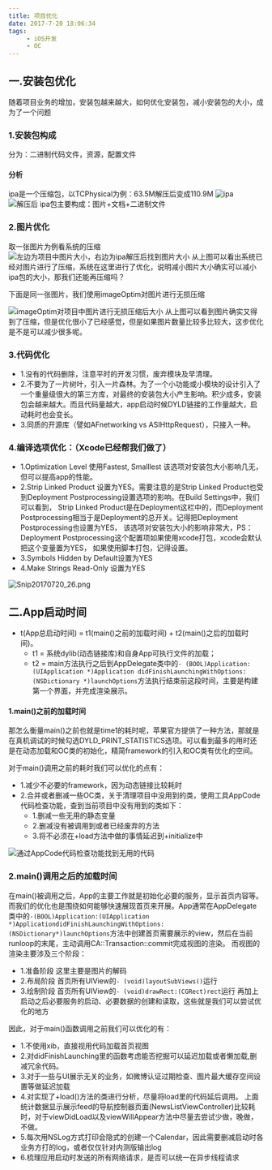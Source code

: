```yaml
---
title: 项目优化
date: 2017-7-20 18:06:34
tags:
     - iOS开发
     - OC
---
```



## 一.安装包优化

随着项目业务的增加，安装包越来越大，如何优化安装包，减小安装包的大小，成为了一个问题

### 1.安装包构成
分为：二进制代码文件，资源，配置文件

<!--more-->

#### 分析
ipa是一个压缩包，以TCPhysical为例：63.5M解压后变成110.9M
![ipa](http://upload-images.jianshu.io/upload_images/1494773-a206f5dc92532cb8.png?imageMogr2/auto-orient/strip%7CimageView2/2/w/1240)
![解压后](http://upload-images.jianshu.io/upload_images/1494773-f68e6542ac1068d0.png?imageMogr2/auto-orient/strip%7CimageView2/2/w/1240)
ipa包主要构成：图片+文档+二进制文件

### 2.图片优化
取一张图片为例看系统的压缩
![左边为项目中图片大小，右边为ipa解压后找到图片大小](http://upload-images.jianshu.io/upload_images/1494773-5c9d0e9499607b39.png?imageMogr2/auto-orient/strip%7CimageView2/2/w/1240)
从上图可以看出系统已经对图片进行了压缩，系统在这里进行了优化，说明减小图片大小确实可以减小ipa包的大小，那我们还能再压缩吗？

下面是同一张图片，我们使用imageOptim对图片进行无损压缩

![imageOptim对项目中图片进行无损压缩后大小](http://upload-images.jianshu.io/upload_images/1494773-5ec9615e3b4c9052.png?imageMogr2/auto-orient/strip%7CimageView2/2/w/1240)
从上图可以看到图片确实又得到了压缩，但是优化很小了已经感觉，但是如果图片数量比较多比较大，这步优化是不是可以减少很多呢。

### 3.代码优化
 - 1.没有的代码删除，注意平时的开发习惯，废弃模块及早清理。
 - 2.不要为了一片树叶，引入一片森林。为了一个小功能或小模块的设计引入了一个重量级很大的第三方库，对最终的安装包大小产生影响。积少成多，安装包会越来越大。而且代码量越大，app启动时候DYLD链接的工作量越大，启动耗时也会变长。
 - 3.同质的开源库（譬如AFnetworking vs ASIHttpRequest），只接入一种。

### 4.编译选项优化：（Xcode已经帮我们做了）

 - 1.Optimization Level 使用Fastest, Smalllest 
该选项对安装包大小影响几无，但可以提高app的性能。
 - 2.Strip Linked Product 设置为YES。需要注意的是Strip Linked Product也受到Deployment Postprocessing设置选项的影响。在Build Settings中，我们可以看到， Strip Linked Product是在Deployment这栏中的，而Deployment Postprocessing相当于是Deployment的总开关。记得把Deployment Postprocessing也设置为YES， 该选项对安装包大小的影响非常大，PS：Deployment Postprocessing这个配置项如果使用xcode打包，xcode会默认把这个变量置为YES， 如果使用脚本打包，记得设置。
 - 3.Symbols Hidden by Default设置为YES
 - 4.Make Strings Read-Only 设置为YES


![Snip20170720_26.png](http://upload-images.jianshu.io/upload_images/1494773-d6c605cfe067445c.png?imageMogr2/auto-orient/strip%7CimageView2/2/w/1240)

## 二.App启动时间

- t(App总启动时间) = t1(main()之前的加载时间) + t2(main()之后的加载时间)。
  - t1 = 系统dylib(动态链接库)和自身App可执行文件的加载； 
  - t2 = main方法执行之后到AppDelegate类中的`- (BOOL)Application:(UIApplication *)Application didFinishLaunchingWithOptions:(NSDictionary *)launchOptions`方法执行结束前这段时间，主要是构建第一个界面，并完成渲染展示。

#### 1.main()之前的加载时间

那怎么衡量main()之前也就是time1的耗时呢，苹果官方提供了一种方法，那就是在真机调试的时候勾选DYLD_PRINT_STATISTICS选项。可以看到最多的用时还是在动态加载和OC类的初始化，精简framework的引入和OC类有优化的空间。

对于main()调用之前的耗时我们可以优化的点有：

- 1.减少不必要的framework，因为动态链接比较耗时
- 2.合并或者删减一些OC类，关于清理项目中没用到的类，使用工具AppCode代码检查功能，查到当前项目中没有用到的类如下：
  - 1.删减一些无用的静态变量
  - 2.删减没有被调用到或者已经废弃的方法
  - 3.将不必须在+load方法中做的事情延迟到+initialize中

![通过AppCode代码检查功能找到无用的代码](http://upload-images.jianshu.io/upload_images/1494773-04905161ee350e71.png?imageMogr2/auto-orient/strip%7CimageView2/2/w/1240)
  
### 2.main()调用之后的加载时间

在main()被调用之后，App的主要工作就是初始化必要的服务，显示首页内容等。而我们的优化也是围绕如何能够快速展现首页来开展。App通常在AppDelegate类中的`-(BOOL)Application:(UIApplication *)ApplicationdidFinishLaunchingWithOptions:(NSDictionary*)launchOptions`方法中创建首页需要展示的view，然后在当前runloop的末尾，主动调用CA::Transaction::commit完成视图的渲染。 
而视图的渲染主要涉及三个阶段：

- 1.准备阶段 这里主要是图片的解码
- 2.布局阶段 首页所有UIView的`- (void)layoutSubViews()`运行
- 3.绘制阶段 首页所有UIView的`- (void)drawRect:(CGRect)rect`运行 
再加上启动之后必要服务的启动、必要数据的创建和读取，这些就是我们可以尝试优化的地方


因此，对于main()函数调用之前我们可以优化的有：
- 1.不使用xib，直接视用代码加载首页视图
- 2.对didFinishLaunching里的函数考虑能否挖掘可以延迟加载或者懒加载,删减冗余代码。
- 3.对于一些与UI展示无关的业务，如微博认证过期检查、图片最大缓存空间设置等做延迟加载
- 4.对实现了+load()方法的类进行分析，尽量将load里的代码延后调用。
上面统计数据显示展示feed的导航控制器页面(NewsListViewController)比较耗时，对于viewDidLoad以及viewWillAppear方法中尽量去尝试少做，晚做，不做。
- 5.每次用NSLog方式打印会隐式的创建一个Calendar，因此需要删减启动时各业务方打的log，或者仅仅针对内测版输出log
- 6.梳理应用启动时发送的所有网络请求，是否可以统一在异步线程请求




